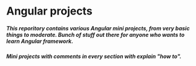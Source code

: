 # Angular projects

##### This reporitory contains various Angular mini projects, from very basic things to moderate. Bunch of stuff out there for anyone who wants to learn Angular framework. 
##### Mini projects with comments in every section with explain "how to".

